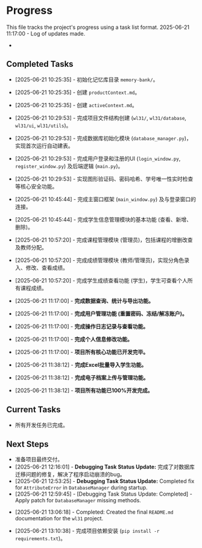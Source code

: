 # Progress

This file tracks the project's progress using a task list format.
2025-06-21 11:17:00 - Log of updates made.

*

## Completed Tasks

*   [2025-06-21 10:25:35] - 初始化记忆库目录 `memory-bank/`。
*   [2025-06-21 10:25:35] - 创建 `productContext.md`。
*   [2025-06-21 10:25:35] - 创建 `activeContext.md`。
*   [2025-06-21 10:29:53] - 完成项目文件结构创建 (`wl31/`, `wl31/database`, `wl31/ui`, `wl31/utils`)。
*   [2025-06-21 10:29:53] - 完成数据库初始化模块 (`database_manager.py`)，实现首次运行自动建表。
*   [2025-06-21 10:29:53] - 完成用户登录和注册的UI (`login_window.py`, `register_window.py`) 及后端逻辑 (`main.py`)。
*   [2025-06-21 10:29:53] - 实现图形验证码、密码哈希、学号唯一性实时检查等核心安全功能。
*   [2025-06-21 10:45:44] - 完成主窗口框架 (`main_window.py`) 及与登录窗口的连接。
*   [2025-06-21 10:45:44] - 完成学生信息管理模块的基本功能 (查看、新增、删除)。
*   [2025-06-21 10:57:20] - 完成课程管理模块 (管理员)，包括课程的增删改查及教师分配。
*   [2025-06-21 10:57:20] - 完成成绩管理模块 (教师/管理员)，实现分角色录入、修改、查看成绩。
*   [2025-06-21 10:57:20] - 完成学生成绩查看功能 (学生)，学生可查看个人所有课程成绩。
*   [2025-06-21 11:17:00] - **完成数据查询、统计与导出功能。**
*   [2025-06-21 11:17:00] - **完成用户管理功能 (重置密码、冻结/解冻账户)。**
*   [2025-06-21 11:17:00] - **完成操作日志记录与查看功能。**
*   [2025-06-21 11:17:00] - **完成个人信息修改功能。**
*   [2025-06-21 11:17:00] - **项目所有核心功能已开发完毕。**

*   [2025-06-21 11:38:12] - **完成Excel批量导入学生功能。**
*   [2025-06-21 11:38:12] - **完成电子档案上传与管理功能。**
*   [2025-06-21 11:38:12] - **项目所有功能已100%开发完成。**

## Current Tasks

*   所有开发任务已完成。

## Next Steps

*   准备项目最终交付。
* [2025-06-21 12:16:01] - **Debugging Task Status Update:** 完成了对数据库迁移问题的修复，解决了程序启动崩溃的bug。
* [2025-06-21 12:53:25] - **Debugging Task Status Update:** Completed fix for `AttributeError` in `DatabaseManager` during startup.
* [2025-06-21 12:59:45] - [Debugging Task Status Update: Completed] - Apply patch for `DatabaseManager` missing methods.
- [2025-06-21 13:06:18] - Completed: Created the final `README.md` documentation for the `wl31` project.
* [2025-06-21 13:10:38] - 完成项目依赖安装 (`pip install -r requirements.txt`)。